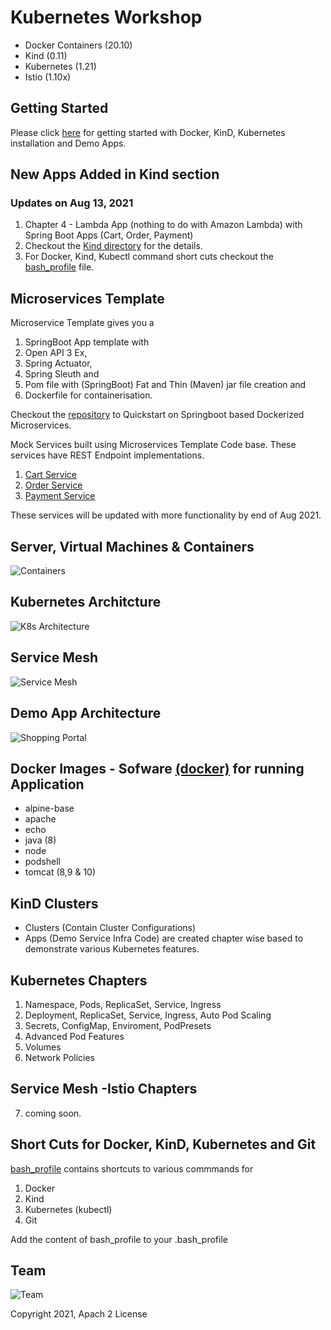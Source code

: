 # Kubernetes Workshop

- Docker Containers (20.10)
- Kind (0.11)
- Kubernetes (1.21)
- Istio (1.10x)

##  Getting Started

Please click <a href="https://github.com/MetaArivu/k8s-workshop/tree/master/kind">here</a> for getting started with Docker, KinD, Kubernetes installation and Demo Apps.

## New Apps Added in Kind section

### Updates on Aug 13, 2021

1. Chapter 4 - Lambda App (nothing to do with Amazon Lambda) with Spring Boot Apps (Cart, Order, Payment)
2. Checkout the <a href="https://github.com/MetaArivu/k8s-workshop/tree/master/kind">Kind directory</a> for the details.
3. For Docker, Kind, Kubectl command short cuts checkout the <a href="https://github.com/MetaArivu/k8s-workshop/blob/master/bash_profile">bash_profile</a> file.

## Microservices Template

Microservice Template gives you a

1. SpringBoot App template with
2. Open API 3 Ex,
3. Spring Actuator,
4. Spring Sleuth and
5. Pom file with (SpringBoot) Fat and Thin (Maven) jar file creation and
6. Dockerfile for containerisation.

Checkout the <a href="https://github.com/MetaArivu/microservice-template">repository</a> to Quickstart on Springboot based Dockerized Microservices.

Mock Services built using Microservices Template Code base. These services have REST Endpoint implementations.

1. <a href="https://github.com/MetaArivu/mock-cart">Cart Service</a>
2. <a href="https://github.com/MetaArivu/mock-order">Order Service</a>
3. <a href="https://github.com/MetaArivu/mock-payment">Payment Service</a>

These services will be updated with more functionality by end of Aug 2021.

## Server, Virtual Machines & Containers

![Containers](https://raw.githubusercontent.com/MetaArivu/k8s-workshop/master/diagrams/Servers-VMs-Containers.jpg)

## Kubernetes Architcture

![K8s Architecture](https://raw.githubusercontent.com/MetaArivu/k8s-workshop/master/diagrams/K8s-Arch.jpg)

## Service Mesh

![Service Mesh](https://raw.githubusercontent.com/MetaArivu/k8s-workshop/master/diagrams/Istio-Components.jpg)

##  Demo App Architecture

![Shopping Portal](https://raw.githubusercontent.com/MetaArivu/k8s-workshop/master/diagrams/K8s-Demo-1.jpg)

## Docker Images - Sofware <a href="https://github.com/MetaArivu/k8s-workshop/tree/master/docker">(docker)</a> for running Application

- alpine-base
- apache
- echo
- java (8)
- node
- podshell
- tomcat (8,9 & 10)

## KinD Clusters

- Clusters (Contain Cluster Configurations)
- Apps (Demo Service Infra Code) are created chapter wise based to demonstrate various Kubernetes features.

## Kubernetes Chapters

1. Namespace, Pods, ReplicaSet, Service, Ingress
2. Deployment, ReplicaSet, Service, Ingress, Auto Pod Scaling
3. Secrets, ConfigMap, Enviroment, PodPresets
4. Advanced Pod Features
5. Volumes
6. Network Policies

## Service Mesh -Istio Chapters

7. coming soon.

## Short Cuts for Docker, KinD, Kubernetes and Git

<a href="https://github.com/MetaArivu/k8s-workshop/blob/master/bash_profile">bash_profile</a> contains shortcuts to various commmands for

1. Docker
2. Kind
3. Kubernetes (kubectl)
4. Git

Add the content of bash_profile to your .bash_profile

## Team

![Team](https://raw.githubusercontent.com/MetaArivu/k8s-workshop/master/diagrams/K8s-Workshop-Team.jpg)

Copyright 2021, Apach 2 License

